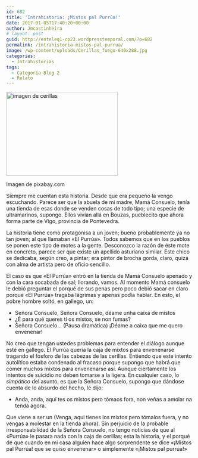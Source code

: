 ```yaml
---
id: 682
title: 'Intrahistoria: ¡Mistos pal Purrúa!'
date: 2017-01-05T17:40:20+00:00
author: Jmcastinheira
# layout: post
guid: http://enteleq1-cp23.wordpresstemporal.com/?p=682
permalink: /intrahistoria-mistos-pal-purrua/
image: /wp-content/uploads/Cerillas_fuego-640x288.jpg
categories:
  - Intrahistorias
tags:
  - Categoría Blog 2
  - Relato
---
```

<div id="attachment_1175" style="width: 310px" class="wp-caption alignleft">
  <a href="http://entelequia.info/wp-content/uploads/Cerillas_fuego.jpg"><img aria-describedby="caption-attachment-1175" class="wp-image-1175 size-medium" src="http://entelequia.info/wp-content/uploads/Cerillas_fuego-300x225.jpg" alt="imagen de cerillas" width="300" height="225" srcset="http://entelequia.info/wp-content/uploads/Cerillas_fuego-300x225.jpg 300w, http://entelequia.info/wp-content/uploads/Cerillas_fuego-400x300.jpg 400w, http://entelequia.info/wp-content/uploads/Cerillas_fuego.jpg 640w" sizes="(max-width: 300px) 100vw, 300px" /></a>
  
  <p id="caption-attachment-1175" class="wp-caption-text">
    Imagen de pixabay.com
  </p>
</div>

Siempre me cuentan esta historia. Desde que era pequeño la vengo escuchando. Parece ser que la abuela de mi madre, Mamá Consuelo, tenía una tienda de esas donde se venden cosas de todo tipo; una especie de ultramarinos, supongo. Ellos vivían allá en Bouzas, pueblecito que ahora forma parte de Vigo, provincia de Pontevedra.

La historia tiene como protagonisa a un joven; bueno probablemente ya no tan joven; al que llamaban «El Purrúa». Todos sabemos que en los pueblos se ponen este tipo de motes a la gente. Desconozco la razón de éste mote en concreto, parece ser que existe un apellido asturiano similar. Este chico se dedicaba, según creo, a pintar; era pintor de brocha gorda, claro, quizá con alma de artista pero de oficio sencillo.

El caso es que «El Purrúa» entró en la tienda de Mamá Consuelo apenado y con la cara socabada de sal; llorando, vamos. Al momento Mamá consuelo le debió preguntar el porqué de sus penas pero poco debió sacar en claro porque «El Purrúa» tragaba lágrimas y apenas podía hablar. En esto, el pobre hombre soltó, en gallego, un:

  * Señora Consuelo, Señora Consuelo, déame unha caixa de mistos
  * ¿É para qué queres tí os mistos, se non fumas?
  * Señora Consuelo&#8230; (Pausa dramática) ¡Déame a caixa que me quero envenenar!

No creo que tengan ustedes problemas para entender el diálogo aunque esté en gallego. El Purrúa quería la caja de mixtos para envenenarse tragando el fósforo de las cabezas de las cerillas. Entiendo que este intento autolítico estaba condenado al fracaso porque supongo que habrá que comer muchos mixtos para envenenarse así. Aunque ciertamente los intentos de suicidio no deben tomarse a la ligera. En cualquier caso, lo _simpático_ del asunto, es que la Señora Consuelo, supongo que dándose cuenta de lo absurdo del hecho, le dijo:

  * Anda, anda, aquí tes os mistos pero tómaos fora, non veñas a amolar na tenda agora.

Que viene a ser un (Venga, aqui tienes los mixtos pero tómalos fuera, y no vengas a molestar en la tienda ahora). Sin perjuicio de la probable irresponsabilidad de la Señora Consuelo, no tengo noticias de que al «Purrúa» le pasara nada con la caja de cerillas; esta la historia, y el porqué de que cuando en mi casa alguien hace algo sorprendente se dice «¡Mistos pal Purrúa! que se quiso envenenar» o simplemente «¡Mistos pal purrúa!»